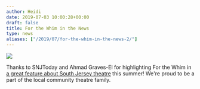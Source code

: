 ```yaml
---
author: Heidi
date: 2019-07-03 10:00:28+00:00
draft: false
title: For the Whim in the News
type: news
aliases: ["/2019/07/for-the-whim-in-the-news-2/"]
---
```


![](https://ftwproductions.com/wp-content/uploads/2019/07/SNJTODAY_RGB-1-300x281.png)


Thanks to SNJToday and Ahmad Graves-El for highlighting For the Whim in [a great feature about South Jersey theatre](https://snjtoday.com/2019/07/02/check-out-community-theater-in-cumberland-county/?fbclid=IwAR1RskEmaybojKer0cktm8YPpzoa0zet25e_pVEaxK6Ql-IHrIOTfVyhgnU) this summer! We're proud to be a part of the local community theatre family.


